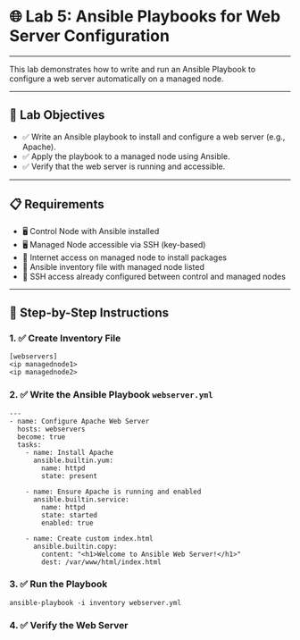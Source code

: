 # 🌐 Lab 5: Ansible Playbooks for Web Server Configuration

---

This lab demonstrates how to write and run an Ansible Playbook to configure a web server automatically on a managed node.

---

## 🎯 Lab Objectives

- ✅ Write an Ansible playbook to install and configure a web server (e.g., Apache).
- ✅ Apply the playbook to a managed node using Ansible.
- ✅ Verify that the web server is running and accessible.

---

## 📋 Requirements

- 🖥️ Control Node with Ansible installed
- 🖥️ Managed Node accessible via SSH (key-based)
- 🧩 Internet access on managed node to install packages
- 📄 Ansible inventory file with managed node listed
- 🔐 SSH access already configured between control and managed nodes

---

## 🧾 Step-by-Step Instructions

### 1. ✅ Create Inventory File
```
[webservers]
<ip managednode1>
<ip managednode2>
```
### 2. ✅ Write the Ansible Playbook `webserver.yml`
```
---
- name: Configure Apache Web Server
  hosts: webservers
  become: true
  tasks:
    - name: Install Apache
      ansible.builtin.yum:
        name: httpd
        state: present

    - name: Ensure Apache is running and enabled
      ansible.builtin.service:
        name: httpd
        state: started
        enabled: true

    - name: Create custom index.html
      ansible.builtin.copy:
        content: "<h1>Welcome to Ansible Web Server!</h1>"
        dest: /var/www/html/index.html
```

### 3. ✅ Run the Playbook
```
ansible-playbook -i inventory webserver.yml
```


### 4. ✅ Verify the Web Server















